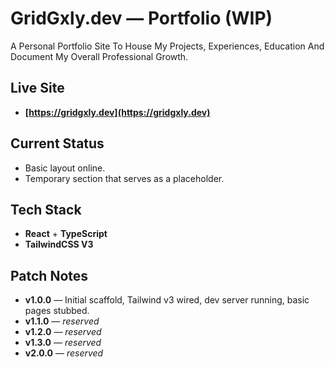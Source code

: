 # GridGxly.dev — Portfolio (WIP)

A Personal Portfolio Site To House My Projects, Experiences, Education And Document My Overall Professional Growth.

## Live Site

* **[https://gridgxly.dev](https://gridgxly.dev)**

## Current Status

* Basic layout online.
* Temporary section that serves as a placeholder.

## Tech Stack

* **React** + **TypeScript**
* **TailwindCSS V3**

## Patch Notes


* **v1.0.0** — Initial scaffold, Tailwind v3 wired, dev server running, basic pages stubbed.
* **v1.1.0** — *reserved*
* **v1.2.0** — *reserved*
* **v1.3.0** — *reserved*
* **v2.0.0** — *reserved*
